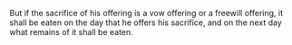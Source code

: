 But if the sacrifice of his offering is a vow offering or a freewill offering, it shall be eaten on the day that he offers his sacrifice, and on the next day what remains of it shall be eaten.

